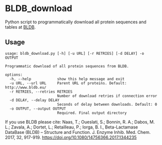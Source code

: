 # BLDB_download

Python script to programmatically download all protein sequences and tables at [BLDB](http://www.bldb.eu/).

## Usage
```
usage: bldb_download.py [-h] [-u URL] [-r RETRIES] [-d DELAY] -o OUTPUT

Programmatic download of all protein sequences from BLDB.

options:
  -h, --help            show this help message and exit
  -u URL, --url URL     Parent URL of proteins. Default: http://www.bldb.eu/
  -r RETRIES, --retries RETRIES
                        Number of download retries if connection error
  -d DELAY, --delay DELAY
                        Seconds of delay between downloads. Default: 0
  -o OUTPUT, --output OUTPUT
                        Required. Final output directory

```

If you use BLDB please cite: Naas, T.; Oueslati, S.; Bonnin, R. A.; Dabos, M. L.; Zavala, A.; Dortet, L.; Retailleau, P.; Iorga, B. I., Beta-Lactamase DataBase (BLDB) – Structure and Function. J. Enzyme Inhib. Med. Chem. 2017, 32, 917-919. https://doi.org/10.1080/14756366.2017.1344235
